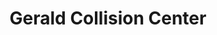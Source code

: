 ---
title: "Gerald Collision Center"
url: /naperville/gerald-collision-center/
shop: Autowerkstatt
---